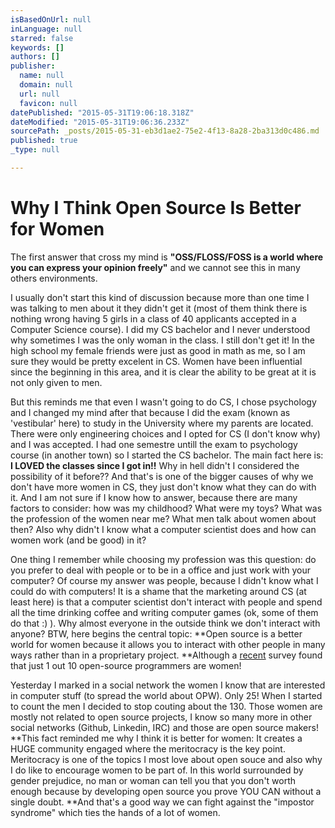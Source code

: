```yaml
---
isBasedOnUrl: null
inLanguage: null
starred: false
keywords: []
authors: []
publisher:
  name: null
  domain: null
  url: null
  favicon: null
datePublished: "2015-05-31T19:06:18.318Z"
dateModified: "2015-05-31T19:06:36.233Z"
sourcePath: _posts/2015-05-31-eb3d1ae2-75e2-4f13-8a28-2ba313d0c486.md
published: true
_type: null

---
```

# Why I Think Open Source Is Better for Women

The first answer that cross my mind is **"OSS/FLOSS/FOSS is a world where you can express your opinion freely"** and we cannot see this in many others environments.

I usually don't start this kind of discussion because more than one time I was talking to men about it they didn't get it (most of them think there is nothing wrong having 5 girls in a class of 40 applicants accepted in a Computer Science course). I did my CS bachelor and I never understood why sometimes I was the only woman in the class. I still don't get it! In the high school my female friends were just as good in math as me, so I am sure they would be pretty excelent in CS. Women have been influential since the beginning in this area, and it is clear the ability to be great at it is not only given to men.

But this reminds me that even I wasn't going to do CS, I chose psychology and I changed my mind after that because I did the exam (known as 'vestibular' here) to study in the University where my parents are located. There were only engineering choices and I opted for CS (I don't know why) and I was accepted. I had one semestre untill the exam to psychology course (in another town) so I started the CS bachelor. The main fact here is: **I LOVED the classes since I got in!!** Why in hell didn't I considered the possibility of it before?? And that's is one of the bigger causes of why we don't have more women in CS, they just don't know what they can do with it. And I am not sure if I know how to answer, because there are many factors to consider: how was my childhood? What were my toys? What was the profession of the women near me? What men talk about women about then? Also why didn't I know what a computer scientist does and how can women work (and be good) in it?

One thing I remember while choosing my profession was this question: do you prefer to deal with people or to be in a office and just work with your computer? Of course my answer was people, because I didn't know what I could do with computers! It is a shame that the marketing around CS (at least here) is that a computer scientist don't interact with people and spend all the time drinking coffee and writing computer games (ok, some of them do that :) ). Why almost everyone in the outside think we don't interact with anyone? BTW, here begins the central topic: **Open source is a better world for women because it allows you to interact with other people in many ways rather than in a proprietary project. **Although a [recent][0] survey found that just 1 out 10 open-source programmers are women!

Yesterday I marked in a social network the women I know that are interested in computer stuff (to spread the world about OPW). Only 25! When I started to count the men I decided to stop couting about the 130\. Those women are mostly not related to open source projects, I know so many more in other social networks (Github, Linkedin, IRC) and those are open source makers! **This fact reminded me why I think it is better for women: It creates a HUGE community engaged where the meritocracy is the key point. Meritocracy is one of the topics I most love about open souce and also why I do like to encourage women to be part of. In this world surrounded by gender prejudice, no man or woman can tell you that you don't worth enough because by developing open source you prove YOU CAN without a single doubt. **And that's a good way we can fight against the "impostor syndrome" which ties the hands of a lot of women.

[0]: http://floss2013.libresoft.es/